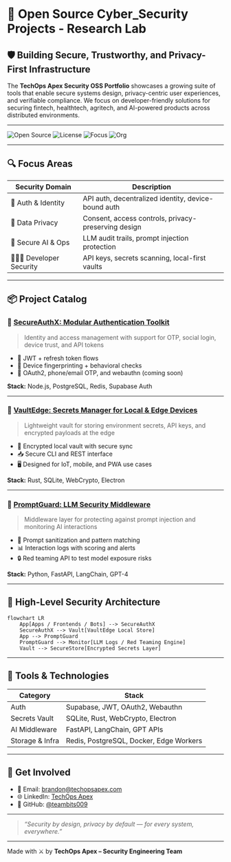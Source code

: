 # 🔐 Open Source Cyber_Security Projects - Research Lab

## 🛡 Building Secure, Trustworthy, and Privacy-First Infrastructure

The **TechOps Apex Security OSS Portfolio** showcases a growing suite of tools that enable secure systems design, privacy-centric user experiences, and verifiable compliance. We focus on developer-friendly solutions for securing fintech, healthtech, agritech, and AI-powered products across distributed environments.

---

![Open Source](https://img.shields.io/badge/status-active-success)
![License](https://img.shields.io/badge/license-MIT-blue)
![Focus](https://img.shields.io/badge/focus-security-critical)
![Org](https://img.shields.io/badge/org-TechOps%20Apex-purple)

---

## 🔍 Focus Areas

| Security Domain       | Description |
|------------------------|-------------|
| 🔐 Auth & Identity     | API auth, decentralized identity, device-bound auth |
| 🧾 Data Privacy         | Consent, access controls, privacy-preserving design |
| 🧠 Secure AI & Ops     | LLM audit trails, prompt injection protection |
| 🧑🏽‍💻 Developer Security | API keys, secrets scanning, local-first vaults |

---

## 📦 Project Catalog

### 🔹 [SecureAuthX: Modular Authentication Toolkit](https://github.com/teambits009/secureauthx)
> Identity and access management with support for OTP, social login, device trust, and API tokens

- 🔐 JWT + refresh token flows
- 🧭 Device fingerprinting + behavioral checks
- 🔁 OAuth2, phone/email OTP, and webauthn (coming soon)

**Stack:** Node.js, PostgreSQL, Redis, Supabase Auth

---

### 🔹 [VaultEdge: Secrets Manager for Local & Edge Devices](https://github.com/teambits009/vaultedge)
> Lightweight vault for storing environment secrets, API keys, and encrypted payloads at the edge

- 🧱 Encrypted local vault with secure sync
- 📥 Secure CLI and REST interface
- 🖥️ Designed for IoT, mobile, and PWA use cases

**Stack:** Rust, SQLite, WebCrypto, Electron

---

### 🔹 [PromptGuard: LLM Security Middleware](https://github.com/teambits009/promptguard)
> Middleware layer for protecting against prompt injection and monitoring AI interactions

- 🧠 Prompt sanitization and pattern matching
- 📊 Interaction logs with scoring and alerts
- 🔒 Red teaming API to test model exposure risks

**Stack:** Python, FastAPI, LangChain, GPT-4

---

## 🧭 High-Level Security Architecture

```mermaid
flowchart LR
    App[Apps / Frontends / Bots] --> SecureAuthX
    SecureAuthX --> Vault[VaultEdge Local Store]
    App --> PromptGuard
    PromptGuard --> Monitor[LLM Logs / Red Teaming Engine]
    Vault --> SecureStore[Encrypted Secrets Layer]
```

---

## 🧰 Tools & Technologies

| Category       | Stack |
|----------------|-------|
| Auth           | Supabase, JWT, OAuth2, Webauthn |
| Secrets Vault  | SQLite, Rust, WebCrypto, Electron |
| AI Middleware  | FastAPI, LangChain, GPT APIs |
| Storage & Infra| Redis, PostgreSQL, Docker, Edge Workers |

---

## 👥 Get Involved

- 📧 Email: [brandon@techopsapex.com](mailto:brandon@techopsapex.com)
- 🌐 LinkedIn: [TechOps Apex](https://linkedin.com/company/techopsapex)
- 🐙 GitHub: [@teambits009](https://github.com/teambits009)

---

> _“Security by design, privacy by default — for every system, everywhere.”_

---

Made with ⚔️ by **TechOps Apex – Security Engineering Team**

